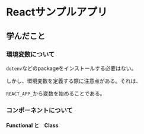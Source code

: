 # Reactサンプルアプリ

## 学んだこと

### 環境変数について

`dotenv`などのpackageをインストールする必要はない。

しかし、環境変数を定義する際に注意点がある。それは、

`REACT_APP_`から変数を始めることである。

### コンポーネントについて

#### Functional と　Class